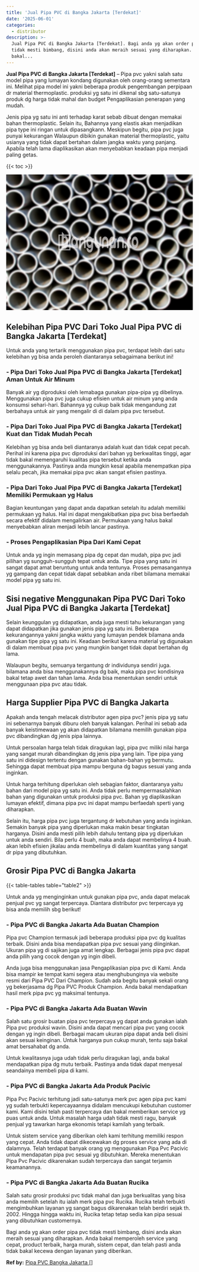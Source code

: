 ```yaml
---
title: 'Jual Pipa PVC di Bangka Jakarta [Terdekat]'
date: '2025-06-01'
categories:
  - distributor
description: >-
  Jual Pipa PVC di Bangka Jakarta [Terdekat]. Bagi anda yg akan order pipa pvc
  tidak mesti bimbang, disini anda akan meraih sesuai yang diharapkan. Anda
  bakal...
---
```


**Jual Pipa PVC di Bangka Jakarta \[Terdekat\]** – Pipa pvc yakni salah satu model pipa yang lumayan kondang digunakan oleh orang-orang sementara ini. Melihat pipa model ini yakni beberapa produk pengembangan perpipaan dr material thermoplastic. produksi yg satu ini dikenal sbg satu-satunya produk dg harga tidak mahal dan budget Pengaplikasian penerapan yang mudah.

Jenis pipa yg satu ini anti terhadap karat sebab dibuat dengan memakai bahan thermoplastic. Selain itu, Bahannya yang elastis akan menjadikan pipa type ini ringan untuk dipasangkann. Meskipun begitu, pipa pvc juga punyai kekurangan Walaupun dibikin gunakan material thermoplastic, yaitu usianya yang tidak dapat bertahan dalam jangka waktu yang panjang. Apabila telah lama diaplikasikan akan menyebabkan keadaan pipa menjadi paling getas.

{{< toc >}}

![Jual Pipa PVC di Bangka Jakarta [Terdekat]](/images/jaul-pipa-pvc-50.png)

## Kelebihan Pipa PVC Dari Toko Jual Pipa PVC di Bangka Jakarta \[Terdekat\]

Untuk anda yang tertarik menggunakan pipa pvc, terdapat lebih dari satu kelebihan yg bisa anda peroleh diantaranya sebagaimana berikut ini!

### \- Pipa Dari Toko Jual Pipa PVC di Bangka Jakarta \[Terdekat\] Aman Untuk Air Minum

Banyak air yg diproduksi oleh lemabaga gunakan pipa-pipa yg dibelinya. Menggunakan pipa pvc juga cukup efisien untuk air minum yang anda konsumsi sehari-hari. Bahannya yg cukup baik tidak mengandung zat berbahaya untuk air yang mengalir di di dalam pipa pvc tersebut.

### \- Pipa Dari Toko Jual Pipa PVC di Bangka Jakarta \[Terdekat\] Kuat dan Tidak Mudah Pecah

Kelebihan yg bisa anda beli diantaranya adalah kuat dan tidak cepat pecah. Perihal ini karena pipa pvc diproduksi dari bahan yg berkwalitas tinggi, agar tidak bakal memengaruhi kualitas pipa tersebut ketika anda menggunakannya. Pastinya anda mungkin kesal apabila menempatkan pipa selalu pecah, jika memakai pipa pvc akan sangat efisien pastinya.

### \- Pipa Dari Toko Jual Pipa PVC di Bangka Jakarta \[Terdekat\] Memiliki Permukaan yg Halus

Bagian keuntungan yang dapat anda dapatkan setelah itu adalah memiliki permukaan yg halus. Hal ini dapat mengakibatkan pipa pvc bisa berfaedah secara efektif didalam mengalirkan air. Permukaan yang halus bakal menyebabkan aliran menjadi lebih lancar pastinya.

### \- Proses Pengaplikasian Pipa Dari Kami Cepat

Untuk anda yg ingin memasang pipa dg cepat dan mudah, pipa pvc jadi pilihan yg sungguh-sungguh tepat untuk anda. Tipe pipa yang satu ini sangat dapat amat beruntung untuk anda tentunya. Proses pemasangannya yg gampang dan cepat tidak dapat sebabkan anda ribet bilamana memakai model pipa yg satu ini.

## Sisi negative Menggunakan Pipa PVC Dari Toko Jual Pipa PVC di Bangka Jakarta \[Terdekat\]

Selain keunggulan yg didapatkan, anda juga mesti tahu kekurangan yang dapat didapatkan jika gunakan jenis pipa yg satu ini. Beberapa kekurangannya yakni jangka waktu yang lumayan pendek bilamana anda gunakan tipe pipa yg satu ini. Keadaan berikut karena material yg digunakan di dalam membuat pipa pvc yang mungkin banget tidak dapat bertahan dg lama.

Walaupun begitu, semuanya tergantung dr individunya sendiri juga. bilamana anda bisa menggunakannya dg baik, maka pipa pvc kondisinya bakal tetap awet dan tahan lama. Anda bisa menentukan sendiri untuk menggunaan pipa pvc atau tidak.

## Harga Supplier Pipa PVC di Bangka Jakarta

Apakah anda tengah melacak distributor agen pipa pvc? jenis pipa yg satu ini sebenarnya banyak diburu oleh banyak kalangan. Perihal ini sebab ada banyak keistimewaan yg akan didapatkan bilamana memilih gunakan pipa pvc dibandingkan dg jenis pipa lainnya.

Untuk persoalan harga telah tidak diragukan lagi, pipa pvc miliki nilai harga yang sangat murah dibandingkan dg jenis pipa yang lain. Tipe pipa yang satu ini didesign tertentu dengan gunakan bahan-bahan yg bermutu. Sehingga dapat membuat pipa mampu berguna dg bagus sesuai yang anda inginkan.

Untuk harga terhitung diperlukan oleh sebagian faktor, diantaranya yaitu bahan dari model pipa yg satu ini. Anda tidak perlu mempermasalahkan bahan yang digunakan untuk produksi pipa pvc. Bahan yg diaplikasikan lumayan efektif, dimana pipa pvc ini dapat mampu berfaedah sperti yang diharapkan.

Selain itu, harga pipa pvc juga tergantung dr kebutuhan yang anda inginkan. Semakin banyak pipa yang diperlukan maka makin besar tingkatan harganya. Disini anda mesti pilih lebih dahulu tentang pipa yg diperlukan untuk anda sendiri. Bila perlu 4 buah, maka anda dapat membelinya 4 buah. akan lebih efisien jikalau anda membelinya di dalam kuantitas yang sangat dr pipa yang dibutuhkan.

## Grosir Pipa PVC di Bangka Jakarta

{{< table-tables table="table2" >}}

Untuk anda yg menginginkan untuk gunakan pipa pvc, anda dapat melacak penjual pvc yg sangat terpercaya. Diantara distributor pvc terpercaya yg bisa anda memilih sbg berikut!

### \- Pipa PVC di Bangka Jakarta Ada Buatan Champion

Pipa pvc Champion termasuk jadi beberapa produksi pipa pvc dg kualitas terbaik. Disini anda bisa mendapatkan pipa pvc sesuai yang diinginkan. Ukuran pipa yg di sajikan juga amat lengkap. Berbagai jenis pipa pvc dapat anda pilih yang cocok dengan yg ingin dibeli.

Anda juga bisa menggunakan jasa Pengaplikasian pipa pvc di Kami. Anda bisa mampir ke tempat kami segera atau menghubunginya via website resmi dari Pipa PVC Dari Champion. Sudah ada begitu banyak sekali orang yg bekerjasama dg Pipa PVC Produk Champion. Anda bakal mendapatkan hasil merk pipa pvc yg maksimal tentunya.

### \- Pipa PVC di Bangka Jakarta Ada Buatan Wavin

Salah satu grosir buatan pipa pvc terpercaya yg dapat anda gunakan ialah Pipa pvc produksi wavin. Disini anda dapat mencari pipa pvc yang cocok dengan yg ingin dibeli. Berbagai macam ukuran pipa dapat anda beli disini akan sesuai keinginan. Untuk harganya pun cukup murah, tentu saja bakal amat bersahabat dg anda.

Untuk kwalitasnya juga udah tidak perlu diragukan lagi, anda bakal mendapatkan pipa dg mutu terbaik. Pastinya anda tidak dapat menyesal seandainya membeli pipa di kami.

### \- Pipa PVC di Bangka Jakarta Ada Produk Pacivic

Pipa Pvc Pacivic terhitung jadi satu-satunya merk pvc agen pipa pvc kami yg sudah terbukti kepercayaannya didalam mencukupi kebutuhan customer kami. Kami disini telah pasti terpercaya dan bakal memberikan service yg puas untuk anda. Untuk masalah harga udah tidak mesti ragu, banyak penjual yg tawarkan harga ekonomis tetapi kamilah yang terbaik.

Untuk sistem service yang diberikan oleh kami terhitung memiliki respon yang cepat. Anda tidak dapat dikecewakan dg proses service yang ada di dalamnya. Telah terdapat banyak orang yg menggunakan Pipa Pvc Pacivic untuk mendapatan pipa pvc sesuai yg dibutuhkan. Mereka menentukan Pipa Pvc Pacivic dikarenakan sudah terpercaya dan sangat terjamin keamanannya.

### \- Pipa PVC di Bangka Jakarta Ada Buatan Rucika

Salah satu grosir produksi pvc tidak mahal dan juga berkualitas yang bisa anda memilih setelah itu ialah merk pipa pvc Rucika. Rucika telah terbukti mengimbuhkan layanan yg sangat bagus dikarenakan telah berdiri sejak th. 2002. Hingga hingga waktu ini, Rucika tetap tetap sedia kan pipa sesuai yang dibutuhkan customernya.

Bagi anda yg akan order pipa pvc tidak mesti bimbang, disini anda akan meraih sesuai yang diharapkan. Anda bakal memperoleh service yang cepat, product terbaik, harga murah, sistem cepat, dan telah pasti anda tidak bakal kecewa dengan layanan yang diberikan.

**Ref by:** [Pipa PVC Bangka Jakarta []](https://id.wikipedia.org/wiki/Pipa)
